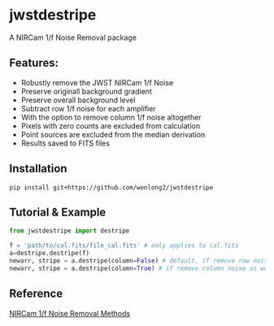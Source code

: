 # jwstdestripe

A NIRCam 1/f Noise Removal package

## Features:

- Robustly remove the JWST NIRCam 1/f Noise
- Preserve originall background gradient
- Preserve overall background level
- Subtract row 1/f noise for each amplifier
- With the option to remove column 1/f noise altogether
- Pixels with zero counts are excluded from calculation
- Point sources are excluded from the median derivation
- Results saved to FITS files

## Installation

``pip install git+https://github.com/wenlong2/jwstdestripe``

## Tutorial & Example

``` Python
from jwstdestripe import destripe

f = 'path/to/cal.fits/file_cal.fits' # only applies to cal.fits
a=destripe.destripe(f)
newarr, stripe = a.destripe(column=False) # default, if remove row noise only
newarr, stripe = a.destripe(column=True) # if remove column noise as well
```
## Reference
[NIRCam 1/f Noise Removal Methods](https://jwst-docs.stsci.edu/known-issues-with-jwst-data/nircam-known-issues/nircam-1-f-noise-removal-methods#NIRCam1/fNoiseRemovalMethods-1/fsoftwarepackages)